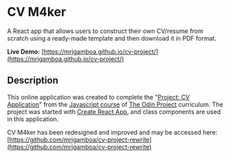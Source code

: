 # CV M4ker

A React app that allows users to construct their own CV/resume from scratch using a ready-made template and then download it in PDF format.

**Live Demo:** [https://mrjgamboa.github.io/cv-project/](https://mrjgamboa.github.io/cv-project/)

## Description

This online application was created to complete the "[Project: CV Application](https://www.theodinproject.com/paths/full-stack-javascript/courses/javascript/lessons/cv-application)" from the [Javascript course](https://www.theodinproject.com/paths/full-stack-javascript/courses/javascript) of [The Odin Project](https://www.theodinproject.com/) curriculum. The project was started with [Create React App](https://github.com/facebook/create-react-app), and class components are used in this application.

CV M4ker has been redesigned and improved and may be accessed here:  
[https://github.com/mrjgamboa/cv-project-rewrite](https://github.com/mrjgamboa/cv-project-rewrite)
